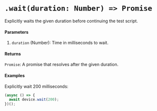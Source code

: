 # `.wait(duration: Number) => Promise`

Explicitly waits the given duration before continuing the test script.

#### Parameters

1. `duration` (Number): Time in milliseconds to wait.

#### Returns

`Promise`: A promise that resolves after the given duration.

#### Examples

Explicitly wait 200 milliseconds:

```javascript
(async () => {
  await device.wait(200);
})();
```
